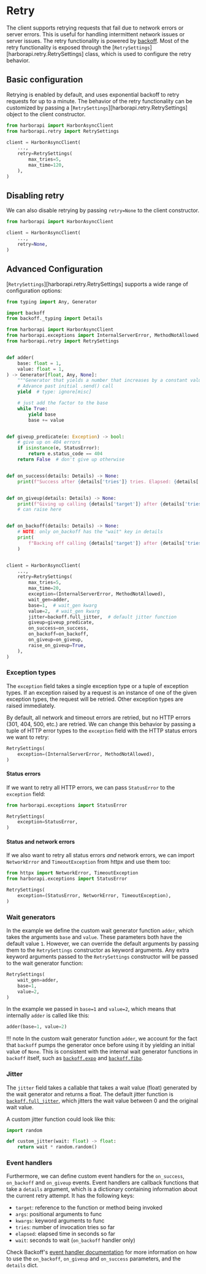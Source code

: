 # Retry

The client supports retrying requests that fail due to network errors or server errors. This is useful for handling intermittent network issues or server issues. The retry functionality is powered by [backoff](https://github.com/litl/backoff). Most of the retry functionality is exposed through the [`RetrySettings`][harborapi.retry.RetrySettings] class, which is used to configure the retry behavior.

## Basic configuration

Retrying is enabled by default, and uses exponential backoff to retry requests for up to a minute. The behavior of the retry functionality can be customized by passing a [`RetrySettings`][harborapi.retry.RetrySettings] object to the client constructor.

```py
from harborapi import HarborAsyncClient
from harborapi.retry import RetrySettings

client = HarborAsyncClient(
    ...,
    retry=RetrySettings(
        max_tries=5,
        max_time=120,
    ),
)
```


## Disabling retry

We can also disable retrying by passing `retry=None` to the client constructor.

```py
from harborapi import HarborAsyncClient

client = HarborAsyncClient(
    ...,
    retry=None,
)
```

## Advanced Configuration

[`RetrySettings`][harborapi.retry.RetrySettings] supports a wide range of configuration options:

```py
from typing import Any, Generator

import backoff
from backoff._typing import Details

from harborapi import HarborAsyncClient
from harborapi.exceptions import InternalServerError, MethodNotAllowed, StatusError
from harborapi.retry import RetrySettings


def adder(
    base: float = 1,
    value: float = 1,
) -> Generator[float, Any, None]:
    """Generator that yields a number that increases by a constant value."""
    # Advance past initial .send() call
    yield  # type: ignore[misc]

    # just add the factor to the base
    while True:
        yield base
        base += value


def giveup_predicate(e: Exception) -> bool:
    # give up on 404 errors
    if isinstance(e, StatusError):
        return e.status_code == 404
    return False  # don't give up otherwise


def on_success(details: Details) -> None:
    print(f"Success after {details['tries']} tries. Elapsed: {details['elapsed']}s")


def on_giveup(details: Details) -> None:
    print(f"Giving up calling {details['target']} after {details['tries']} tries.")
    # can raise here


def on_backoff(details: Details) -> None:
    # NOTE: only on_backoff has the "wait" key in details
    print(
        f"Backing off calling {details['target']} after {details['tries']} tries for {details['wait']}s."
    )


client = HarborAsyncClient(
    ...,
    retry=RetrySettings(
        max_tries=5,
        max_time=20,
        exception=(InternalServerError, MethodNotAllowed),
        wait_gen=adder,
        base=1,  # wait_gen kwarg
        value=2,  # wait_gen kwarg
        jitter=backoff.full_jitter,  # default jitter function
        giveup=giveup_predicate,
        on_success=on_success,
        on_backoff=on_backoff,
        on_giveup=on_giveup,
        raise_on_giveup=True,
    ),
)
```

### Exception types

The `exception` field takes a single exception type or a tuple of exception types. If an exception raised by a request is an instance of one of the given exception types, the request will be retried. Other exception types are raised immediately.

By default, all network and timeout errors are retried, but no HTTP errors (301, 404, 500, etc.) are retried. We can change this behavior by passing a tuple of HTTP error types to the `exception` field with the HTTP status errors we want to retry:

```py
RetrySettings(
    exception=(InternalServerError, MethodNotAllowed),
)
```

#### Status errors

If we want to retry all HTTP errors, we can pass `StatusError` to the `exception` field:

```py
from harborapi.exceptions import StatusError

RetrySettings(
    exception=StatusError,
)
```

#### Status and network errors

If we also want to retry all status errors _and_ network errors, we can import `NetworkError` and `TimeoutException` from httpx and use them too:

```py
from httpx import NetworkError, TimeoutException
from harborapi.exceptions import StatusError

RetrySettings(
    exception=(StatusError, NetworkError, TimeoutException),
)
```

### Wait generators

In the example we define the custom wait generator function `adder`, which takes the arguments `base` and `value`. These parameters both have the default value `1`. However, we can override the default arguments by passing them to the `RetrySettings` constructor as keyword arguments. Any extra keyword arguments passed to the `RetrySettings` constructor will be passed to the wait generator function:

```py
RetrySettings(
    wait_gen=adder,
    base=1,
    value=2,
)
```

In the example we passed in `base=1` and `value=2`, which means that internally `adder` is called like this:

```py
adder(base=1, value=2)
```

!!! note
    In the custom wait generator function `adder`, we account for the fact that `backoff` pumps the generator once before using it by yielding an initial value of `None`. This is consistent with the internal wait generator functions in `backoff` itself, such as [`backoff.expo`](https://github.com/litl/backoff/blob/d82b23c42d7a7e2402903e71e7a7f03014a00076/backoff/_wait_gen.py#L8-L32) and [`backoff.fibo`](https://github.com/litl/backoff/blob/d82b23c42d7a7e2402903e71e7a7f03014a00076/backoff/_wait_gen.py#L64-L83).

### Jitter

The `jitter` field takes a callable that takes a wait value (float) generated by the wait generator and returns a float. The default jitter function is [`backoff.full_jitter`](https://github.com/litl/backoff/blob/d82b23c42d7a7e2402903e71e7a7f03014a00076/backoff/_jitter.py#L18-L28), which jitters the wait value between 0 and the original wait value.

A custom jitter function could look like this:


```py
import random

def custom_jitter(wait: float) -> float:
    return wait * random.random()
```


### Event handlers

Furthermore, we can define custom event handlers for the `on_success`, `on_backoff` and `on_giveup` events. Event handlers are callback functions that take a `details` argument, which is a dictionary containing information about the current retry attempt. It has the following keys:

* `target`: reference to the function or method being invoked
* `args`: positional arguments to func
* `kwargs`: keyword arguments to func
* `tries`: number of invocation tries so far
* `elapsed`: elapsed time in seconds so far
* `wait`: seconds to wait (`on_backoff` handler only)


Check Backoff's [event handler documentation](https://github.com/litl/backoff#event-handlers) for more information on how to use the `on_backoff`, `on_giveup` and `on_success` parameters, and the `details` dict.
